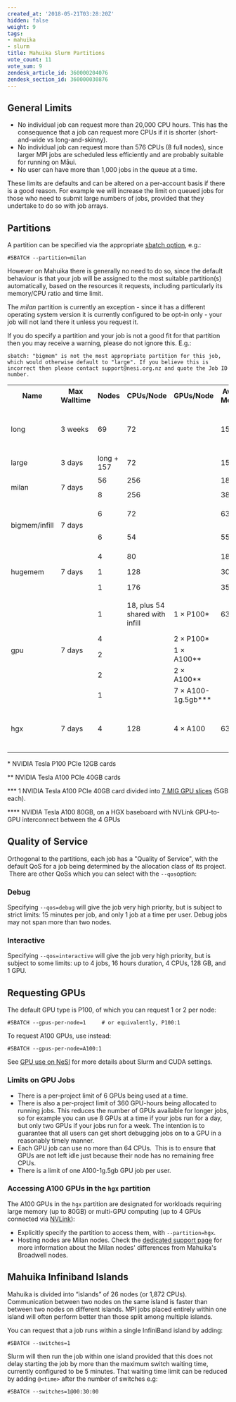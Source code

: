 ```yaml
---
created_at: '2018-05-21T03:28:20Z'
hidden: false
weight: 9
tags:
- mahuika
- slurm
title: Mahuika Slurm Partitions
vote_count: 11
vote_sum: 9
zendesk_article_id: 360000204076
zendesk_section_id: 360000030876
---
```


<!-- ## Definitions

**CPU:** A logical core, also known as a hardware thread. Referred to as
a "CPU" in the Slurm documentation.  Since
[Hyperthreading](https://support.nesi.org.nz/hc/en-gb/articles/360000568236/)
is enabled, there are two CPUs per physical core, and every task— and
therefore every job — is allocated an even number of CPUs.

**Fairshare Weight:** CPU hours are multiplied by this factor to
determine usage for the purpose of calculating a project's [fair-share
score](https://support.nesi.org.nz/hc/en-gb/articles/360000743536/).

**Job:** A running batch script and any other processes which it might
launch with *srun*.

**Node: **A single computer within the cluster with its own CPUs and RAM
(memory), and sometimes also GPUs. A node is analogous to a workstation
(desktop PC) or laptop.

**Task:** An instance of a running computer program, consisting of one
or more threads. All of a task's threads must run within the same node.

**Thread:** A sequence of instructions executed by a CPU.

**Walltime: **Real world time, as opposed to CPU time (walltime x CPUs). -->

## General Limits

- No individual job can request more than 20,000 CPU hours. This has
    the consequence that a job can request more CPUs if it is shorter
    (short-and-wide vs long-and-skinny).
- No individual job can request more than 576 CPUs (8 full nodes),
    since larger MPI jobs are scheduled less efficiently and are
    probably suitable for running on Māui.
- No user can have more than 1,000 jobs in the queue at a time.

These limits are defaults and can be altered on a per-account basis if
there is a good reason. For example we will increase the limit on queued
jobs for those who need to submit large numbers of jobs, provided that
they undertake to do so with job arrays.

## Partitions

A partition can be specified via the appropriate [sbatch option](../../Getting_Started/Cheat_Sheets/Slurm-Reference_Sheet.md),
e.g.:

``` sl
#SBATCH --partition=milan
```

However on Mahuika there is generally no need to do so, since the
default behaviour is that your job will be assigned to the most suitable
partition(s) automatically, based on the resources it requests,
including particularly its memory/CPU ratio and time limit.

The *milan* partition is currently an exception - since it has a
different operating system version it is currently configured to be
opt-in only - your job will not land there it unless you request it.

If you do specify a partition and your job is not a good fit for that
partition then you may receive a warning, please do not ignore this.
E.g.:

```out
sbatch: "bigmem" is not the most appropriate partition for this job, which would otherwise default to "large". If you believe this is incorrect then please contact support@nesi.org.nz and quote the Job ID number.
```

<table>
<tbody>
    <tr>
        <th>Name</th>
        <th>Max Walltime</th>
        <th>Nodes</th>
        <th>CPUs/Node</th>
        <th>GPUs/Node</th>
        <th>Available Mem/CPU</th>
        <th>Available Mem/Node</th>
        <th>Description</th>
    </tr>
    <tr>
        <td>long</td>
        <td>3 weeks</td>
        <td>69</td>
        <td>72</td>
        <td> </td>
        <td>1500 MB</td>
        <td>105 GB</td>
        <td>For jobs that need to run for longer than 3 days.</td>
    </tr>
    <tr>
        <td>large</td>
        <td>3 days</td>
        <td>long + 157</td>
        <td>72</td>
        <td> </td>
        <td>1500 MB</td>
        <td>105 GB</td>
        <td>Default partition.</td>
    </tr>
    <tr>
        <td rowspan="2">milan</td>
        <td rowspan="2">7 days</td>
        <td>56</td>
        <td>256</td>
        <td> </td>
        <td>1850 MB</td>
        <td>460 GB </td>
        <td rowspan="2">Jobs using Milan Nodes</td>
    </tr>
    <tr>
        <td>8</td>
        <td>256</td>
        <td></td>
        <td>3800 MB</td>
        <td>960 GB</td>
    </tr>
    <tr>
        <td rowspan="2">bigmem/infill</td>
        <td rowspan="2">7 days</td>
        <td>6</td>
        <td>72</td>
        <td> </td>
        <td>6300 MB</td>
        <td>460 GB </td>
        <td rowspan="2">Jobs requiring large amounts of memory.</td>
    </tr>
    <tr>
        <td>6</td>
        <td>54</td>
        <td></td>
        <td>5500 MB</td>
        <td>300 GB</td>
    </tr>
    <tr>
        <td rowspan="3">hugemem</td>
        <td rowspan="3">7 days</td>
        <td>4</td>
        <td>80</td>
        <td> </td>
        <td>18 GB</td>
        <td>1,500 GB </td>
        <td rowspan="3">Jobs requiring huge amounts of memory.</td>
    </tr>
    <tr>
        <td>1</td>
        <td>128</td>
        <td></td>
        <td>30 GB</td>
        <td>4,000 GB</td>
    </tr>
    <tr>
        <td>1</td>
        <td>176</td>
        <td></td>
        <td>35 GB</td>
        <td>6,000 GB</td>
    </tr>
    <tr>
        <td rowspan="5">gpu</td>
        <td rowspan="5">7 days</td>
        <td>1</td>
        <td>18, plus 54 shared with infill</td>
        <td>1 × P100*</td>
        <td>6300 MB</td>
        <td>160 GB, plus 300 GB shared with infill</td>
        <td rowspan="5">Nodes with GPUs. See below for more info.</td>
    </tr>
    <tr>
        <td>4</td>
        <td></td>
        <td><a >2 × P100*</td>
        <td></td>
        <td></td>
    </tr>
    <tr>
        <td>2</td>
        <td></td>
        <td>1 × A100**</td>
        <td></td>
        <td></td>
    </tr>
    <tr>
        <td>2</td>
        <td></td>
        <td>2 × A100**</td>
        <td></td>
        <td></td>
    </tr>
    <tr>
        <td>1</td>
        <td></td>
        <td>7 × A100-1g.5gb***</td>
        <td></td>
        <td></td>
    </tr>
    <tr>
        <td>hgx</td>
        <td>7 days</td>
        <td>4</td>
        <td>128</td>
        <td>4 × A100</td>
        <td>6300 MB</td>
        <td>460 GB</td>
        <td >Part of <a href="../../Scientific_Computing/Running_Jobs_on_Maui_and_Mahuika/Milan_Compute_Nodes.md">Milan Nodes</a>. See below for more info.</td>
    </tr>  
    </tbody>
</table>

\* NVIDIA Tesla P100 PCIe 12GB cards

\*\* NVIDIA Tesla A100 PCIe 40GB cards

\*\*\* 1 NVIDIA Tesla A100 PCIe 40GB card divided into [7 MIG GPU
slices](https://www.nvidia.com/en-us/technologies/multi-instance-gpu/)
(5GB each).

\*\*\*\* NVIDIA Tesla A100 80GB, on a HGX baseboard with NVLink
GPU-to-GPU interconnect between the 4 GPUs  

## Quality of Service

Orthogonal to the partitions, each job has a "Quality of Service", with
the default QoS for a job being determined by the allocation class of
its project.  There are other QoSs which you can select with the
`--qos`option:

### Debug

Specifying `--qos=debug` will give the job very high priority, but is
subject to strict limits: 15 minutes per job, and only 1 job at a time
per user. Debug jobs may not span more than two nodes.

### Interactive

Specifying `--qos=interactive` will give the job very high priority, but
is subject to some limits: up to 4 jobs, 16 hours duration, 4 CPUs, 128
GB, and 1 GPU.

## Requesting GPUs

The default GPU type is P100, of which you can request 1 or 2 per node:

``` sl
#SBATCH --gpus-per-node=1     # or equivalently, P100:1
```

To request A100 GPUs, use instead:

``` sl
#SBATCH --gpus-per-node=A100:1
```

See [GPU use on
NeSI](../../Scientific_Computing/Running_Jobs_on_Maui_and_Mahuika/GPU_use_on_NeSI.md)
for more details about Slurm and CUDA settings.

### Limits on GPU Jobs

- There is a per-project limit of 6 GPUs being used at a time.
- There is also a per-project limit of 360 GPU-hours being allocated
    to running jobs. This reduces the number of GPUs available for
    longer jobs, so for example you can use 8 GPUs at a time if your
    jobs run for a day, but only two GPUs if your jobs run for a week.
    The intention is to guarantee that all users can get short debugging
    jobs on to a GPU in a reasonably timely manner.  
- Each GPU job can use no more than 64 CPUs.  This is to ensure that
    GPUs are not left idle just because their node has no remaining free
    CPUs.
- There is a limit of one A100-1g.5gb GPU job per user.

### Accessing A100 GPUs in the `hgx` partition

The A100 GPUs in the `hgx` partition are designated for workloads
requiring large memory (up to 80GB) or multi-GPU computing (up to 4 GPUs
connected via
[NVLink](https://www.nvidia.com/en-us/data-center/nvlink/)):

- Explicitly specify the partition to access them, with
    `--partition=hgx`.
- Hosting nodes are Milan nodes. Check the [dedicated support page](../../Scientific_Computing/Running_Jobs_on_Maui_and_Mahuika/Milan_Compute_Nodes.md)
    for more information about the Milan nodes' differences from
    Mahuika's Broadwell nodes.

## Mahuika Infiniband Islands

Mahuika is divided into “islands” of 26 nodes (or 1,872 CPUs).
Communication between two nodes on the same island is faster than
between two nodes on different islands. MPI jobs placed entirely within
one island will often perform better than those split among multiple
islands.

You can request that a job runs within a single InfiniBand island by
adding:

``` sl
#SBATCH --switches=1
```

Slurm will then run the job within one island provided that this does
not delay starting the job by more than the maximum switch waiting time,
currently configured to be 5 minutes. That waiting time limit can be
reduced by adding `@<time>` after the number of switches e.g:

``` sl
#SBATCH --switches=1@00:30:00
```
